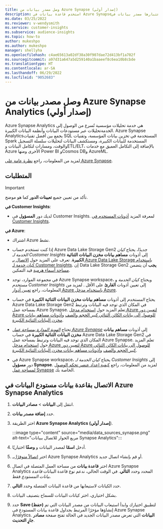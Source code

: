 ```yaml
---
title: وصل مصدر بيانات من Azure Synapse (إصدار أولي)
description: استخدم قاعدة بيانات في Azure Synapseباعتبارها مصدر بيانات في Dynamics 365 Customer Insights.
ms.date: 03/25/2022
ms.reviewer: v-wendysmith
ms.service: customer-insights
ms.subservice: audience-insights
ms.topic: how-to
author: mukeshpo
ms.author: mukeshpo
manager: shellyha
ms.openlocfilehash: c4ae65613a02df38a30f907dae72d413bf1a702f
ms.sourcegitcommit: a97d31a647a5d259140a1baaeef8c6ea10b8cbde
ms.translationtype: HT
ms.contentlocale: ar-SA
ms.lasthandoff: 06/29/2022
ms.locfileid: "9052683"
---
```

# <a name="connect-an-azure-synapse-analytics-data-source-preview"></a>وصل مصدر بيانات من Azure Synapse Analytics (إصدار أولي)

Azure Synapse Analytics هي خدمة تحليلات مؤسسية تُسرع من الوصول إلى الخدمةتحليلات عبر مستودعات البيانات وأنظمة البيانات الكبيرة. Azure Synapse Analyticsيجمع بين أفضل تقنيات SQL المستخدمة في تخزين بيانات المؤسسة، وتقنيات Spark المستخدمة للبيانات الكبيرة، ومستكشف البيانات لتحليلات سلسلة التسجيل والوقت، ومسارات لتكامل البيانات وETL/ELT، بالإضافة إلى التكامل العميق مع خدمات Azure الأخرى ومنها Power BI وCosmos DBو AzureML.

لمزيد من المعلومات، راجع [نظرة عامة على Azure Synapse](/azure/synapse-analytics/overview-what-is).

## <a name="prerequisites"></a>المتطلبات

> [!IMPORTANT]
> تأكد من تعيين جميع **تعيينات الدور** كما هو موضح.  

**في Customer Insights**:

* لديك دور **المسؤول** في Customer Insights. لمعرفة المزيد [أذونات المستخدم في Customer Insights](permissions.md#assign-roles-and-permissions).

**في Azure**:

- اشتراك Azure نشط.

- إذا كنت تستخدم حساب Azure Data Lake Storage Gen2 جديدًا، يحتاج *كيان الخدمة لـ Customer Insights* إلى أذونات **مساهم بيانات مخزن البيانات الثنائية الكبيرة**. تعرف على المزيد حول [الاتصال بـ Azure Data Lake Storage باستخدام كيان خدمة لـ Customer Insights](connect-service-principal.md). إن Data Lake Storage Gen2 **يجب** أن يتضمن [مساحة أسماء هرمية](/azure/storage/blobs/data-lake-storage-namespace) قيد التمكين.

- في مجموعة الموارد، توجد Azure Synapse workspace، ويحتاج *كيان الخدمة* و *مستخدم Customer Insights* إلى تعيين أذونات **القارئ** على الأقل . لمزيد من المعلومات، راجع [تعيين أدوار Azure باستخدام مدخل Azure](/azure/role-based-access-control/role-assignments-portal).

- يحتاج *المستخدم* إلى أذونات **مساهم بيانات مخزن البيانات الثنائية الكبيرة** في حساب Azure Data Lake Storage Gen2 في المكان الذي توجد فيه البيانات وترتبط بمساحة عمل Azure Synapse. تعلم المزيد حول [استخدام مدخل Azure لتعيين دور Azure للوصول إلى بيانات الكائن الثنائي كبير الحجم والصف](/azure/storage/common/storage-auth-aad-rbac-portal) و[أذونات مساهم بيانات مخزن البيانات الثنائية الكبيرة](/azure/role-based-access-control/built-in-roles#storage-blob-data-contributor).

- تحتاج *[الهوية المدارة بمساحة عمل Azure Synapse](/azure/synapse-analytics/security/synapse-workspace-managed-identity)* إلى أذونات **مساهم بيانات مخزن البيانات الثنائية الكبيرة** في حساب Azure Data Lake Storage Gen2 في المكان الذي توجد فيه البيانات وترتبط بمساحة عمل Azure Synapse. تعلم المزيد حول [استخدام مدخل Azure لتعيين دور Azure للوصول إلى بيانات الكائن الثنائي كبير الحجم والصف](/azure/storage/common/storage-auth-aad-rbac-portal) و[أذونات مساهم بيانات مخزن البيانات الثنائية الكبيرة](/azure/role-based-access-control/built-in-roles#storage-blob-data-contributor).

- في Azure Synapse workspace، يحتاج *كيان الخدمة لـ Customer Insights* إلى دور **مسؤول Synapse**. لمزيد من المعلومات، راجع [كيفية إعداد عنصر تحكم الوصول لمساحة عمل Synapse](/azure/synapse-analytics/security/how-to-set-up-access-control) الخاصة بك.

## <a name="connect-to-the-data-lake-database-in-azure-synapse-analytics"></a>الاتصال بقاعدة بيانات مستودع البيانات في Azure Synapse Analytics

1. انتقل إلى **البيانات** > **مصادر البيانات**.

1. حدد **إضافة مصدر بيانات**.

1. اختر الطريقة **Azure Synapse Analytics (إصدار أولي**).

   :::image type="content" source="media/data_sources_synapse.png" alt-text="مربع الحوار للاتصال ببيانات Synapse Analytics":::
  
1. أدخل **اسمًا** لمصدر البيانات و **وصفًا** اختياريًا.

1. اختر [اتصالاً متوفرًا ](connections.md) بـ Azure Synapse Analytics أو قم بإنشاء اتصال جديد.

1. اختر **قاعدة بيانات** من مساحة العمل المتصلة في اتصال Azure Synapse Analytics المحدد وحدد **التالي**. في الوقت الحالي، ندعم نوع قاعدة البيانات *قاعدة بيانات المستودع* فقط.

1. حدد الكيانات لاستيعابها من قاعدة البيانات المتصلة وحدد **التالي**.

1. بشكل اختياري، اختر كيانات البيانات للسماح بتصنيف البيانات.

1. حدد **Save (حفظ)** لتطبيق اختيارك وابدأ استيعاب البيانات من مصدر البيانات التي تم إنشاؤها مؤخرًا المرتبط بجداول قاعدة بيانات المستودع في Azure Synapse Analytics. تفتح صفحة **مصادر‏‎ البيانات** التي تعرض مصدر البيانات الجديد في الحالة **جارٍ التحديث**.
